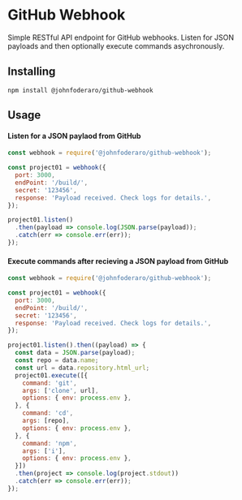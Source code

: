 # GitHub Webhook

Simple RESTful API endpoint for GitHub webhooks. Listen for JSON payloads and then optionally execute commands asychronously.

## Installing

`npm install @johnfoderaro/github-webhook`

## Usage

#### Listen for a JSON paylaod from GitHub

```javascript
const webhook = require('@johnfoderaro/github-webhook');

const project01 = webhook({
  port: 3000,
  endPoint: '/build/',
  secret: '123456',
  response: 'Payload received. Check logs for details.',
});

project01.listen()
  .then(payload => console.log(JSON.parse(payload));
  .catch(err => console.err(err));
});
```

#### Execute commands after recieving a JSON payload from GitHub

```javascript
const webhook = require('@johnfoderaro/github-webhook');

const project01 = webhook({
  port: 3000,
  endPoint: '/build/',
  secret: '123456',
  response: 'Payload received. Check logs for details.',
});

project01.listen().then((payload) => {
  const data = JSON.parse(payload);
  const repo = data.name;
  const url = data.repository.html_url;
  project01.execute([{
    command: 'git',
    args: ['clone', url],
    options: { env: process.env },
  }, {
    command: 'cd',
    args: [repo],
    options: { env: process.env },
  }, {
    command: 'npm',
    args: ['i'],
    options: { env: process.env },  
  }])
  .then(project => console.log(project.stdout))
  .catch(err => console.err(err));
});
```